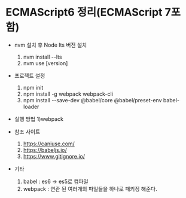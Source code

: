 ﻿# ECMAScript6 정리(ECMAScript 7포함) 

* nvm 설치 후 Node lts 버전 설치
  1) nvm install --lts
  2) nvm use [version]
 
* 프로젝트 설정
  1) npm init
  2) npm install -g webpack webpack-cli
  3) npm install --save-dev @babel/core @babel/preset-env babel-loader
 
* 실행 방법
  1)webpack

* 참조 사이트
  1) https://caniuse.com/
  2) https://babeljs.io/
  3) https://www.gitignore.io/

* 기타
  1) babel : es6 -> es5로 컴파일
  2) webpack : 연관 된 여러개의 파일들을 하나로 패키징 해준다.
